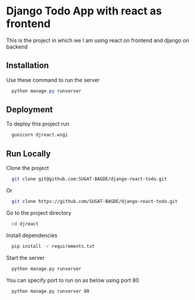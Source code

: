 
# Django Todo App with react as frontend

This is the project in which we I am using react on frontend and django on backend



## Installation

Use these command to run the server

```powershell
  python manage.py runserver
```
    
## Deployment

To deploy this project run

```bash
  gunicorn djreact.wsgi
```

  
## Run Locally

Clone the project

```bash
  git clone git@github.com:SUGAT-BAGDE/django-react-todo.git
```

Or

```bash
  git clone https://github.com/SUGAT-BAGDE/django-react-todo.git
```

Go to the project directory

```bash
  cd djreact
```

Install dependencies

```bash
  pip install -r requirements.txt
```

Start the server

```bash
  python manage.py runserver
```

You can specify port to run on as below using port 80

```bash
  python manage.py runserver 80
```

  